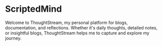 # ScriptedMind

Welcome to ThoughtStream, my personal platform for blogs, documentation, and reflections. Whether it's daily thoughts, detailed notes, or insightful blogs, ThoughtStream helps me to capture and explore my journey.
